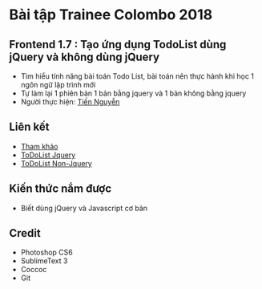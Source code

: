# Bài tập Trainee Colombo 2018

## Frontend 1.7 : Tạo ứng dụng TodoList dùng jQuery và không dùng jQuery

* Tìm hiểu tính năng bài toán Todo List, bài toán nên thực hành khi học 1 ngôn ngữ lập trình mới
* Tự làm lại 1 phiên bản 1 bản bằng jquery và 1 bản không bằng jquery
* Người thực hiện: [ Tiến Nguyễn ](https://github.com/tiennguyen98)

## Liên kết
* [ Tham khảo ](http://todomvc.com/examples/jquery/#/all)
* [ ToDoList Jquery ](https://tiennguyen98.github.io/ToDoList_Nguyen-Van-Tien/jquery/index.html)
* [ ToDoList Non-Jquery ](https://tiennguyen98.github.io/ToDoList_Nguyen-Van-Tien/non_jquery/index.html)

## Kiến thức nắm được
* Biết dùng jQuery và Javascript cơ bản

## Credit
* Photoshop CS6
* SublimeText 3
* Coccoc
* Git
